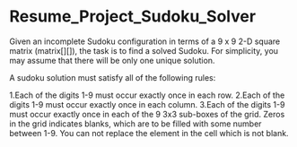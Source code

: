 # Resume_Project_Sudoku_Solver
Given an incomplete Sudoku configuration in terms of a 9 x 9  2-D square matrix (matrix[][]), the task is to find a solved Sudoku. For simplicity, you may assume that there will be only one unique solution.

A sudoku solution must satisfy all of the following rules:

1.Each of the digits 1-9 must occur exactly once in each row.
2.Each of the digits 1-9 must occur exactly once in each column.
3.Each of the digits 1-9 must occur exactly once in each of the 9 3x3 sub-boxes of the grid.
Zeros in the grid indicates blanks, which are to be filled with some number between 1-9. You can not replace the element in the cell which is not blank.
